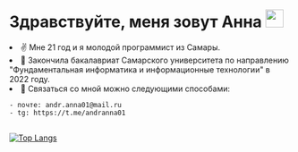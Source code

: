 # Здравствуйте, меня зовут Анна  <img src="https://github.com/blackcater/blackcater/raw/main/images/Hi.gif" height="32"/> 
<li>✌  Мне 21 год и я молодой программист из Самары. 
<li>📝 Закончила бакалавриат Самарского университета по направлению "Фундаментальная информатика и информационные технологии" в 2022 году.
<li>📩 Связаться со мной можно следующими способами:
  
    - почте: andr.anna01@mail.ru
    - tg: https://t.me/andranna01
  
  
  
## 
[![Top Langs](https://github-readme-stats.vercel.app/api/top-langs/?username=annandreeva&count_private=true)](https://github.com/annandreeva/github-readme-stats)
 
<!-- &layout=compact
**AnnAndreeva/AnnAndreeva** is a ✨ _special_ ✨ repository because its `README.md` (this file) appears on your GitHub profile.

Here are some ideas to get you started:

- 🔭 I’m currently working on ...
- 🌱 I’m currently learning ...
- 👯 I’m looking to collaborate on ...
- 🤔 I’m looking for help with ...
- 💬 Ask me about ...
- 📫 How to reach me: ...
- 😄 Pronouns: ...
- ⚡ Fun fact: ...
-->

